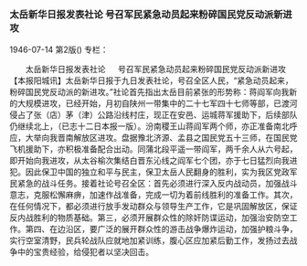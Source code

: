 ### 太岳新华日报发表社论  号召军民紧急动员起来粉碎国民党反动派新进攻

1946-07-14
第2版()
专栏：

　　太岳新华日报发表社论
　  号召军民紧急动员起来粉碎国民党反动派新进攻
    【本报阳城讯】太岳新华日报于九日发表社论，号召全区人民，“紧急动员起来，粉碎国民党反动派的新进攻。”社论首先指出太岳目前紧张的形势称：蒋阎军向我新的大规模进攻，已经开始，月初自陕州一带集中的二十七军四十七师等部，已渡河侵占了张（店）茅（津）公路沿线村庄，现正在安邑、运城蒋军援助下，后续部队仍继续北上，（已志十二日本报一版）。汾南稷王山蒋阎军两个师，亦正准备南北呼应，大举向我晋南解放区进攻。盘据豫北济源、孟县之国民党五十三师，在国民党飞机援助下，亦积极准备配合出动。同蒲北段平遥一带阎军，两千余人从六号起，即开始向我进攻，从太谷榆次集结白晋东沁线之阎军七个团，亦于七日猛烈向我进犯。因此保卫中国的独立和平与民主，保卫太岳人民翻身的胜利，实为我区党政军民紧急的战斗任务。接着社论号召全区：首先必须进行深入反内战动员，加强战斗意志，克服松懈麻痹，加速作战准备，完成一切为着前线胜利的准备工作。其次，在任何情况下，都必须进行放手发动群众与领导生产工作，它是巩固解放区，保证反内战胜利的物质基础。第三，必须开展群众性的除奸防谍运动，加强治安防空工作。第四、在边沿区，要广泛的展开群众性的游击战争爆炸运动，加强护粮斗争，实行空室清野，民兵轮战队应就地加紧训练，腹心区应加紧后勤工作，发扬过去战争中的宝贵经验，给侵犯者以坚决回击。
